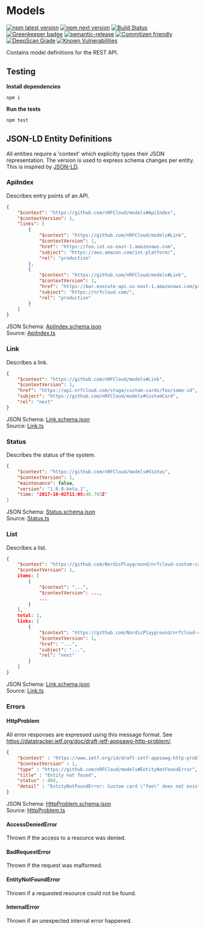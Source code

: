 # Models

[![npm latest version](https://img.shields.io/npm/v/@nrfcloud/models/latest.svg)](https://www.npmjs.com/package/@nrfcloud/models)
[![npm next version](https://img.shields.io/npm/v/@nrfcloud/models/next.svg)](https://www.npmjs.com/package/@nrfcloud/models)
[![Build Status](https://travis-ci.org/nRFCloud/models.svg?branch=master)](https://travis-ci.org/nRFCloud/models)
[![Greenkeeper badge](https://badges.greenkeeper.io/nRFCloud/models.svg)](https://greenkeeper.io/)
[![semantic-release](https://img.shields.io/badge/%20%20%F0%9F%93%A6%F0%9F%9A%80-semantic--release-e10079.svg)](https://github.com/semantic-release/semantic-release)
[![Commitizen friendly](https://img.shields.io/badge/commitizen-friendly-brightgreen.svg)](http://commitizen.github.io/cz-cli/)
[![DeepScan Grade](https://deepscan.io/api/projects/834/branches/1773/badge/grade.svg)](https://deepscan.io/dashboard/#view=project&pid=834&bid=1773)
[![Known Vulnerabilities](https://snyk.io/test/github/nrfcloud/models/badge.svg)](https://snyk.io/test/github/nrfcloud/models)

Contains model definitions for the REST API.

## Testing

**Install dependencies**

    npm i

**Run the tests**

    npm test
    
## JSON-LD Entity Definitions

All entities require a 'context' which explicitly types their JSON 
representation. The version is used to express schema changes per entity.
This is inspired by [JSON-LD](https://json-ld.org/primer/latest/).

### ApiIndex

Describes entry points of an API.

```json
{
    "$context": "https://github.com/nRFCloud/models#ApiIndex",
    "$contextVersion": 1,
    "links": [
        {
            "$context": "https://github.com/nRFCloud/models#Link",
            "$contextVersion": 1,
            "href": "https://foo.iot.us-east-1.amazonaws.com",
            "subject": "https://aws.amazon.com/iot-platform/",
            "rel": "production" 
        },
        {
            "$context": "https://github.com/nRFCloud/models#Link",
            "$contextVersion": 1,
            "href": "https://bar.execute-api.us-east-1.amazonaws.com/prod",
            "subject": "https://nrfcloud.com/",
            "rel": "production" 
        }
    ]
}
```

JSON Schema: [ApiIndex.schema.json](./src/model/ApiIndex.schema.json)  
Source: [ApiIndex.ts](./src/model/Link.ts)

### Link

Describes a link.

```json
{
    "$context": "https://github.com/nRFCloud/models#Link",
    "$contextVersion": 1,
    "href": "https://api.nrfcloud.com/stage/custom-cards/foo/some-id",
    "subject": "https://github.com/nRFCloud/models#CustomCard",
    "rel": "next" 
}
```

JSON Schema: [Link.schema.json](./src/model/Link.schema.json)  
Source: [Link.ts](./src/model/Link.ts)

### Status

Describes the status of the system.

```json
{
    "$context": "https://github.com/nRFCloud/models#Status",
    "$contextVersion": 1,
    "maintenance": false,
    "version": "1.0.0-beta.1",
    "time: "2017-10-02T11:05:46.793Z"
}
```

JSON Schema: [Status.schema.json](./src/model/Status.schema.json)  
Source: [Status.ts](./src/model/Status.ts)

### List

Describes a list.

```json
{
    "$context": "https://github.com/NordicPlayground/nrfcloud-custom-cards-client#List",
    "$contextVersion": 1,
    items: [
        {
            "$context": "...",
            "$contextVersion": ...,
            ...
        }
    ],
    total: 1,
    links: [
        {
            "$context": "https://github.com/NordicPlayground/nrfcloud-custom-cards-client#Link",
            "$contextVersion": 1,
            "href": "...",
            "subject": "...",
            "rel": "next" 
        }
    ]
}
```

JSON Schema: [Link.schema.json](./src/List.schema.json)  
Source: [Link.ts](./src/List.ts)

### Errors

#### HttpProblem

All error responses are expressed using this message format. See <https://datatracker.ietf.org/doc/draft-ietf-appsawg-http-problem/>.

```json
{
	"$context" : "https://www.ietf.org/id/draft-ietf-appsawg-http-problem-01.txt",
	"$contextVersion" : 1,
	"type" : "https://github.com/nRFCloud/models#EntityNotFoundError",
	"title" : "Entity not found",
	"status" : 404,
	"detail" : "EntityNotFoundError: Custom card \"foo\" does not exist!"
}
```

JSON Schema: [HttpProblem.schema.json](./src/HttpProblem.schema.json)  
Source: [HttpProblem.ts](./src/HttpProblem.ts)

#### AccessDeniedError

Thrown if the access to a resource was denied.

#### BadRequestError

Thrown if the request was malformed.

#### EntityNotFoundError

Thrown if a requested resource could not be found.

#### InternalError

Thrown if an unexpected internal error happened.
